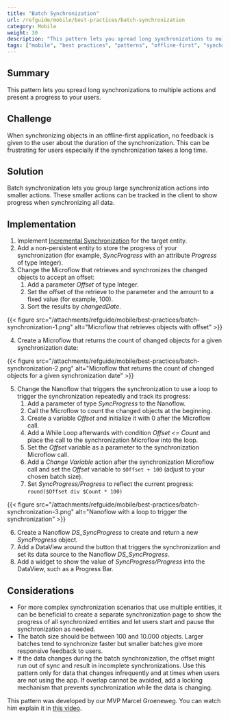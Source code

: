 ```yaml
---
title: "Batch Synchronization"
url: /refguide/mobile/best-practices/batch-synchronization
category: Mobile
weight: 30
description: "This pattern lets you spread long synchronizations to multiple actions and present a progress to your users."
tags: ["mobile", "best practices", "patterns", "offline-first", "synchronization"]
---
```

## Summary

This pattern lets you spread long synchronizations to multiple actions and present a progress to your users.

## Challenge

When synchronizing objects in an offline-first application, no feedback is given to the user about the duration of the synchronization. This can be frustrating for users especially if the synchronization takes a long time.

## Solution

Batch synchronization lets you group large synchronization actions into smaller actions. These smaller actions can be tracked in the client to show progress when synchronizing all data.

## Implementation

1. Implement [Incremental Synchronization](/refguide/mobile/best-practices/incremental-synchronization) for the target entity.
2. Add a non-persistent entity to store the progress of your synchronization (for example, *SyncProgress* with an attribute *Progress* of type Integer).
3. Change the Microflow that retrieves and synchronizes the changed objects to accept an offset:
    1. Add a parameter *Offset* of type Integer.
    2. Set the offset of the retrieve to the parameter and the amount to a fixed value (for example, 100).
    3. Sort the results by *changedDate*.

{{< figure src="/attachments/refguide/mobile/best-practices/batch-synchronization-1.png" alt="Microflow that retrieves objects with offset" >}}

4. Create a Microflow that returns the count of changed objects for a given synchronization date:

{{< figure src="/attachments/refguide/mobile/best-practices/batch-synchronization-2.png" alt="Microflow that returns the count of changed objects for a given synchronization date" >}}

5. Change the Nanoflow that triggers the synchronization to use a loop to trigger the synchronization repeatedly and track its progress:
    1. Add a parameter of type *SyncProgress* to the Nanoflow.
    2. Call the Microflow to count the changed objects at the beginning.
    3. Create a variable *Offset* and initialize it with 0 after the Microflow call.
    4. Add a While Loop afterwards with condition *Offset <= Count* and place the call to the synchronization Microflow into the loop.
    5. Set the *Offset* variable as a parameter to the synchronization Microflow call.
    6. Add a *Change Variable* action after the synchronization Microflow call and set the *Offset* variable to `$Offset + 100` (adjust to your chosen batch size).
    7. Set *SyncProgress/Progress* to reflect the current progress: `round($Offset div $Count * 100)`

{{< figure src="/attachments/refguide/mobile/best-practices/batch-synchronization-3.png" alt="Nanoflow with a loop to trigger the synchronization" >}}

6. Create a Nanoflow *DS_SyncProgress* to create and return a new *SyncProgress* object.
7. Add a DataView around the button that triggers the synchronization and set its data source to the Nanoflow *DS_SyncProgress*.
8. Add a widget to show the value of *SyncProgress/Progress* into the DataView, such as a Progress Bar.

## Considerations

- For more complex synchronization scenarios that use multiple entities, it can be beneficial to create a separate synchronization page to show the progress of all synchronized entities and let users start and pause the synchronization as needed.
- The batch size should be between 100 and 10.000 objects. Larger batches tend to synchronize faster but smaller batches give more responsive feedback to users.
- If the data changes during the batch synchronization, the offset might run out of sync and result in incomplete synchronizations. Use this pattern only for data that changes infrequently and at times when users are not using the app. If overlap cannot be avoided, add a locking mechanism that prevents synchronization while the data is changing.

This pattern was developed by our MVP Marcel Groeneweg. You can watch him explain it in [this video](https://www.mendix.com/videos/lightning-fast-native-sync-for-large-data-sets/).